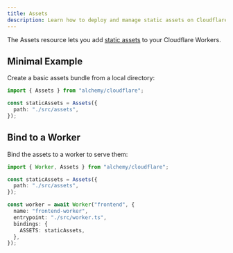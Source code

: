 ```yaml
---
title: Assets
description: Learn how to deploy and manage static assets on Cloudflare using Alchemy for optimal performance and delivery.
---
```


The Assets resource lets you add [static assets](https://developers.cloudflare.com/workers/configuration/sites/) to your Cloudflare Workers.

## Minimal Example

Create a basic assets bundle from a local directory:

```ts
import { Assets } from "alchemy/cloudflare";

const staticAssets = Assets({
  path: "./src/assets",
});
```

## Bind to a Worker

Bind the assets to a worker to serve them:

```ts
import { Worker, Assets } from "alchemy/cloudflare";

const staticAssets = Assets({
  path: "./src/assets",
});

const worker = await Worker("frontend", {
  name: "frontend-worker",
  entrypoint: "./src/worker.ts",
  bindings: {
    ASSETS: staticAssets,
  },
});
```
